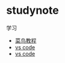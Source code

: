 # studynote
学习

* [菜鸟教程](https://www.runoob.com)
* [vs code](https://code.visualstudio.com/)
* [vs code](https://code.visualstudio.com/)